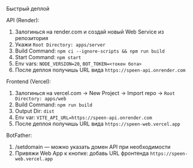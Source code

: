 Быстрый деплой

API (Render):
1. Залогинься на render.com и создай новый Web Service из репозитория
2. Укажи `Root Directory: apps/server`
3. Build Command: `npm ci --ignore-scripts && npm run build`
4. Start Command: `npm start`
5. Env vars: `NODE_VERSION=20`, `BOT_TOKEN=<токен бота>`
6. После деплоя получишь URL вида `https://speen-api.onrender.com`

Frontend (Vercel):
1. Залогинься на vercel.com → New Project → Import repo → `Root Directory: apps/web`
2. Build Command: `npm run build`
3. Output Dir: `dist`
4. Env var: `VITE_API_URL=https://speen-api.onrender.com`
5. После деплоя получишь URL вида `https://speen-web.vercel.app`

BotFather:
1. /setdomain — можно указать домен API при необходимости
2. Привяжи Web App к кнопке: добавь URL фронтенда `https://speen-web.vercel.app`






